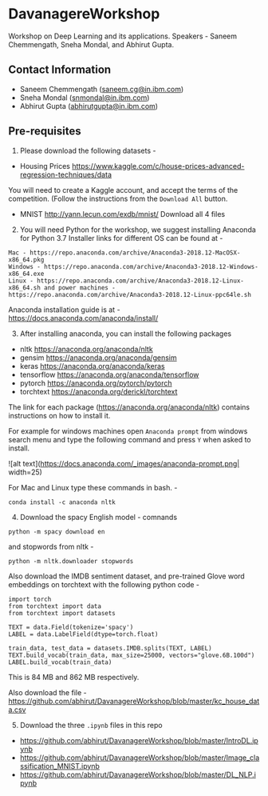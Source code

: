 # DavanagereWorkshop
Workshop on Deep Learning and its applications. Speakers - Saneem Chemmengath, Sneha Mondal, and Abhirut Gupta.

## Contact Information
- Saneem Chemmengath (saneem.cg@in.ibm.com)
- Sneha Mondal (snmondal@in.ibm.com)
- Abhirut Gupta (abhirutgupta@in.ibm.com)

## Pre-requisites
1. Please download the following datasets -
  - Housing Prices https://www.kaggle.com/c/house-prices-advanced-regression-techniques/data
  
  You will need to create a Kaggle account, and accept the terms of the competition. (Follow the instructions from the `Download All` button.
  - MNIST http://yann.lecun.com/exdb/mnist/
  Download all 4 files

2. You will need Python for the workshop, we suggest installing Anaconda for Python 3.7
Installer links for different OS can be found at -
```
Mac - https://repo.anaconda.com/archive/Anaconda3-2018.12-MacOSX-x86_64.pkg
Windows - https://repo.anaconda.com/archive/Anaconda3-2018.12-Windows-x86_64.exe
Linux - https://repo.anaconda.com/archive/Anaconda3-2018.12-Linux-x86_64.sh and power machines - https://repo.anaconda.com/archive/Anaconda3-2018.12-Linux-ppc64le.sh
```

Anaconda installation guide is at - https://docs.anaconda.com/anaconda/install/

3. After installing anaconda, you can install the following packages
  - nltk	https://anaconda.org/anaconda/nltk
  - gensim	https://anaconda.org/anaconda/gensim
  - keras	https://anaconda.org/anaconda/keras
  - tensorflow	https://anaconda.org/anaconda/tensorflow
  - pytorch		https://anaconda.org/pytorch/pytorch
  - torchtext	https://anaconda.org/derickl/torchtext

The link for each package (https://anaconda.org/anaconda/nltk) contains instructions on how to install it. 

For example for windows machines open `Anaconda prompt` from windows search menu and type the following command and press `Y` when asked to install. 

![alt text](https://docs.anaconda.com/_images/anaconda-prompt.png| width=25)

For Mac and Linux type these commands in bash. -
```
conda install -c anaconda nltk
```

4. Download the spacy English model - comnands
```
python -m spacy download en
```

and stopwords from nltk -

```
python -m nltk.downloader stopwords
```

Also download the IMDB sentiment dataset, and pre-trained Glove word embeddings on torchtext with the following python code -
```
import torch
from torchtext import data
from torchtext import datasets

TEXT = data.Field(tokenize='spacy')
LABEL = data.LabelField(dtype=torch.float)

train_data, test_data = datasets.IMDB.splits(TEXT, LABEL)
TEXT.build_vocab(train_data, max_size=25000, vectors="glove.6B.100d")
LABEL.build_vocab(train_data)
```
This is 84 MB and 862 MB respectively.

Also download the file - https://github.com/abhirut/DavanagereWorkshop/blob/master/kc_house_data.csv

5. Download the three `.ipynb` files in this repo
  - https://github.com/abhirut/DavanagereWorkshop/blob/master/IntroDL.ipynb
  - https://github.com/abhirut/DavanagereWorkshop/blob/master/Image_classification_MNIST.ipynb
  - https://github.com/abhirut/DavanagereWorkshop/blob/master/DL_NLP.ipynb
  
